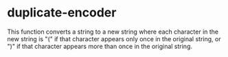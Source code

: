 # duplicate-encoder
This function converts a string to a new string where each character in the new string is "(" if that character appears only once in the original string, or ")" if that character appears more than once in the original string.
